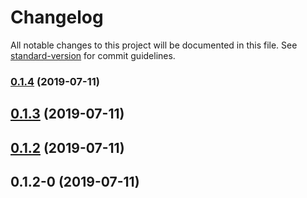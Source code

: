 # Changelog

All notable changes to this project will be documented in this file. See [standard-version](https://github.com/conventional-changelog/standard-version) for commit guidelines.

### [0.1.4](https://github.com/swdenglian/dva-rn/compare/v0.1.3...v0.1.4) (2019-07-11)



## [0.1.3](https://github.com/swdenglian/dva-rn/compare/v0.1.2...v0.1.3) (2019-07-11)



## [0.1.2](https://github.com/swdenglian/dva-rn/compare/v0.1.2-0...v0.1.2) (2019-07-11)



## 0.1.2-0 (2019-07-11)
